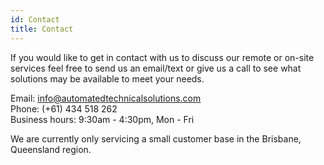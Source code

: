 ```yaml
---
id: Contact
title: Contact
---
```


If you would like to get in contact with us to discuss our remote or on-site services feel free to send us an email/text or give us a call to see what solutions may be available to meet your needs.

Email: info@automatedtechnicalsolutions.com<br/>
Phone: (+61) 434 518 262<br/>
Business hours: 9:30am - 4:30pm, Mon - Fri

We are currently only servicing a small customer base in the Brisbane, Queensland region.
